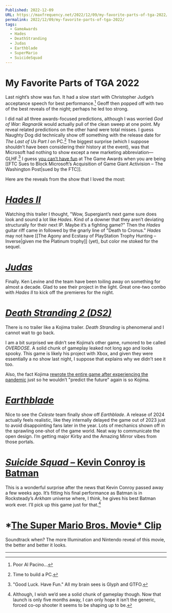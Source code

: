```yaml
---
Published: 2022-12-09
URL: https://maxfrequency.net/2022/12/09/my-favorite-parts-of-tga-2022/
permalink: 2022/12/09/my-favorite-parts-of-tga-2022/
tags:
  - GameAwards
  - Hades
  - DeathStranding
  - Judas
  - Earthblade
  - SuperMario
  - SuicideSquad
---
```

# My Favorite Parts of TGA 2022

Last night’s show was fun. It had a slow start with Christopher Judge’s acceptance speech for best performance.[^1] Geoff then popped off with two of the best reveals of the night; perhaps he led too strong.

I did nail all three awards-focused predictions, although I was worried *God of War: Ragnarök* would actually pull of the clean sweep at one point. My reveal related predictions on the other hand were total misses. I guess Naughty Dog did technically show off something with the release date for *The Last of Us Part I* on PC.[^2] The biggest surprise (which I suppose shouldn’t have been considering their history at the event), was that Microsoft had nothing to show except a new marketing abbreviation—GLHF.[^3] I guess [you can’t have fun](https://twitter.com/ethangach/status/1601019987195441152) at The Game Awards when you are being [[FTC Sues to Block Microsoft’s Acquisition of Game Giant Activision – The Washington Post|sued by the FTC]].

Here are the reveals from the show that I loved the most:
# *[Hades II](https://youtu.be/l-iHDj3EwdI)*

Watching this trailer I thought, "Wow, Supergiant’s next game sure does look and sound a lot like *Hades*. Kind of a downer that they aren’t deviating structurally for their next IP. Maybe it’s a fighting game?" Then the *Hades* guitar riff came in followed by the gnarly line of "Death to Cronus." *Hades* may not have [[The Agony and Ecstasy of PlayStation Trophy Hunting – Inverse|given me the Platinum trophy]] (yet), but color me stoked for the sequel.
# *[Judas](https://youtu.be/FoLJ4HgWqw4)*

Finally. Ken Levine and the team have been toiling away on something for almost a decade. Glad to see their project in the light. Great one-two combo with *Hades II* to kick off the premieres for the night.
# *[Death Stranding 2 (DS2)](https://youtu.be/Tr2yB93pIGw)*

There is no trailer like a Kojima trailer. *Death Stranding* is phenomenal and I cannot wait to go back.

I am a bit surprised we didn’t see Kojima’s other game, rumored to be called *OVERDOSE*. A solid chunk of gameplay leaked not long ago and looks spooky. This game is likely his project with Xbox, and given they were essentially a no show last night, I suppose that explains why we didn’t see it too.

Also, the fact Kojima [rewrote the entire game after experiencing the pandemic](https://youtube.com/watch?v=iAB___ZxgmM&t=317) just so he wouldn’t "predict the future" again is so Kojima.
# *[Earthblade](https://youtu.be/wafFds3Ppb0)*

Nice to see the *Celeste* team finally show off *Earthblade*. A release of 2024 actually feels realistic, like they internally delayed the game out of 2023 just to avoid disappointing fans later in the year. Lots of mechanics shown off in the sprawling one-shot of the game world. Neat way to communicate the open design. I’m getting major Kirby and the Amazing Mirror vibes from those portals.
# [*Suicide Squad* – Kevin Conroy is Batman](https://youtu.be/tKnTLQM-rcw)

This is a wonderful surprise after the news that Kevin Conroy passed away a few weeks ago. It’s fitting his final performance as Batman is in Rocksteady’s *Arkham* universe where, I think, he gives his best Batman work ever. I’ll pick up this game just for that.[^4]
# *[The Super Mario Bros. Movie* Clip](https://youtu.be/e-3sYL7vJTQ)

Soundtrack when? The more Illumination and Nintendo reveal of this movie, the better and better it looks.

---
[^1]: Poor Al Pacino…
[^2]: Time to build a PC.
[^3]: "Good Luck. Have Fun." All my brain sees is Glyph and GTFO.
[^4]: Although, I wish we’d see a solid chunk of gameplay though. Now that launch is only five months away, I can only hope it isn’t the generic, forced co-op shooter it seems to be shaping up to be.